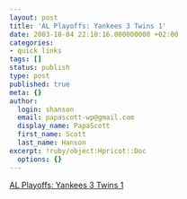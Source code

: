 ```yaml
---
layout: post
title: 'AL Playoffs: Yankees 3 Twins 1'
date: 2003-10-04 22:10:16.000000000 +02:00
categories:
- quick links
tags: []
status: publish
type: post
published: true
meta: {}
author:
  login: shanson
  email: papascott-wp@gmail.com
  display_name: PapaScott
  first_name: Scott
  last_name: Hanson
excerpt: !ruby/object:Hpricot::Doc
  options: {}
---
```

<p><a href="http://sports.yahoo.com/mlb/recap?gid=231004109">AL Playoffs: Yankees 3 Twins 1</a></p>
